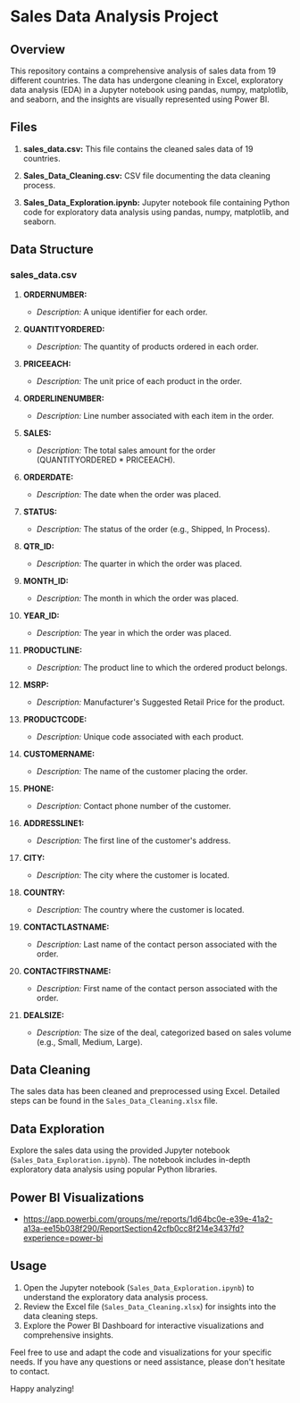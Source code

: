 # Sales Data Analysis Project

## Overview

This repository contains a comprehensive analysis of sales data from 19 different countries. The data has undergone cleaning in Excel, exploratory data analysis (EDA) in a Jupyter notebook using pandas, numpy, matplotlib, and seaborn, and the insights are visually represented using Power BI.

## Files

1. **sales_data.csv:** This file contains the cleaned sales data of 19 countries.

2. **Sales_Data_Cleaning.csv:** CSV file documenting the data cleaning process.

3. **Sales_Data_Exploration.ipynb:** Jupyter notebook file containing Python code for exploratory data analysis using pandas, numpy, matplotlib, and seaborn.

## Data Structure

### sales_data.csv

1. **ORDERNUMBER:**
   - *Description:* A unique identifier for each order.

2. **QUANTITYORDERED:**
   - *Description:* The quantity of products ordered in each order.

3. **PRICEEACH:**
   - *Description:* The unit price of each product in the order.

4. **ORDERLINENUMBER:**
   - *Description:* Line number associated with each item in the order.

5. **SALES:**
   - *Description:* The total sales amount for the order (QUANTITYORDERED * PRICEEACH).

6. **ORDERDATE:**
   - *Description:* The date when the order was placed.

7. **STATUS:**
   - *Description:* The status of the order (e.g., Shipped, In Process).

8. **QTR_ID:**
   - *Description:* The quarter in which the order was placed.

9. **MONTH_ID:**
   - *Description:* The month in which the order was placed.

10. **YEAR_ID:**
    - *Description:* The year in which the order was placed.

11. **PRODUCTLINE:**
    - *Description:* The product line to which the ordered product belongs.

12. **MSRP:**
    - *Description:* Manufacturer's Suggested Retail Price for the product.

13. **PRODUCTCODE:**
    - *Description:* Unique code associated with each product.

14. **CUSTOMERNAME:**
    - *Description:* The name of the customer placing the order.

15. **PHONE:**
    - *Description:* Contact phone number of the customer.

16. **ADDRESSLINE1:**
    - *Description:* The first line of the customer's address.

17. **CITY:**
    - *Description:* The city where the customer is located.

18. **COUNTRY:**
    - *Description:* The country where the customer is located.

19. **CONTACTLASTNAME:**
    - *Description:* Last name of the contact person associated with the order.

20. **CONTACTFIRSTNAME:**
    - *Description:* First name of the contact person associated with the order.

21. **DEALSIZE:**
    - *Description:* The size of the deal, categorized based on sales volume (e.g., Small, Medium, Large).

## Data Cleaning

The sales data has been cleaned and preprocessed using Excel. Detailed steps can be found in the `Sales_Data_Cleaning.xlsx` file.

## Data Exploration

Explore the sales data using the provided Jupyter notebook (`Sales_Data_Exploration.ipynb`). The notebook includes in-depth exploratory data analysis using popular Python libraries.

## Power BI Visualizations

- https://app.powerbi.com/groups/me/reports/1d64bc0e-e39e-41a2-a13a-ee15b038f290/ReportSection42cfb0cc8f214e3437fd?experience=power-bi

## Usage

1. Open the Jupyter notebook (`Sales_Data_Exploration.ipynb`) to understand the exploratory data analysis process.
2. Review the Excel file (`Sales_Data_Cleaning.xlsx`) for insights into the data cleaning steps.
3. Explore the Power BI Dashboard for interactive visualizations and comprehensive insights.

Feel free to use and adapt the code and visualizations for your specific needs. If you have any questions or need assistance, please don't hesitate to contact.

Happy analyzing!
